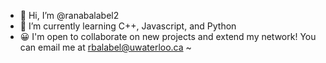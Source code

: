 - 👋 Hi, I’m @ranabalabel2
- 🌱 I’m currently learning C++, Javascript, and Python
- 😀 I'm open to collaborate on new projects and extend my network!
          You can email me at rbalabel@uwaterloo.ca ~

<!---
ranabalabel2/ranabalabel2 is a ✨ special ✨ repository because its `README.md` (this file) appears on your GitHub profile.
You can click the Preview link to take a look at your changes.
--->
